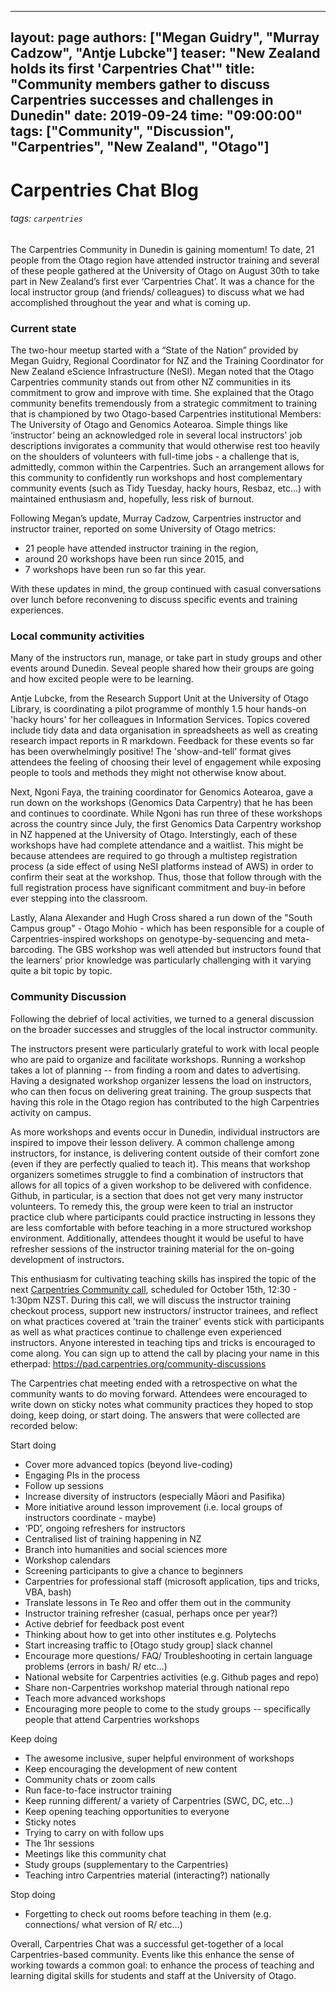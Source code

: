 
---
layout: page
authors: ["Megan Guidry", "Murray Cadzow", "Antje Lubcke"]
teaser: "New Zealand holds its first 'Carpentries Chat'"
title: "Community members gather to discuss Carpentries successes and challenges in Dunedin"
date: 2019-09-24
time: "09:00:00"
tags: ["Community", "Discussion", "Carpentries", "New Zealand", "Otago"]
---
# Carpentries Chat Blog

###### tags: `carpentries`

The Carpentries Community in Dunedin is gaining momentum! To date, 21 people from the Otago region have attended instructor training and several of these people gathered at the University of Otago on August 30th to take part in New Zealand’s first ever ‘Carpentries Chat’. It was a chance for the local instructor group (and friends/ colleagues) to discuss what we had accomplished throughout the year and what is coming up.

### Current state

The two-hour meetup started with a “State of the Nation” provided by Megan Guidry, Regional Coordinator for NZ and the Training Coordinator for New Zealand eScience Infrastructure (NeSI). Megan noted that the Otago Carpentries community stands out from other NZ communities in its commitment to grow and improve with time.  She explained that the Otago community benefits tremendously from a strategic commitment to training that is championed by two Otago-based Carpentries institutional Members: The University of Otago and Genomics Aotearoa. Simple things like ‘instructor’ being an acknowledged role in several local instructors' job descriptions invigorates a community that would otherwise rest too heavily on the shoulders of volunteers with full-time jobs - a challenge that is, admittedly, common within the Carpentries. Such an arrangement allows for this community to confidently run workshops and host complementary community events (such as Tidy Tuesday, hacky hours, Resbaz, etc…) with maintained enthusiasm and, hopefully, less risk of burnout.

Following Megan’s update, Murray Cadzow, Carpentries instructor and instructor trainer, reported on some University of Otago metrics:
- 21 people have attended instructor training in the region,
- around 20 workshops have been run since 2015, and
- 7 workshops have been run so far this year.

With these updates in mind, the group continued with casual conversations over lunch before reconvening to discuss specific events and training experiences.

### Local community activities

Many of the instructors run, manage, or take part in study groups and other events around Dunedin. Seveal people shared how their groups are going and how excited people were to be learning.

Antje Lubcke, from the Research Support Unit at the University of Otago Library, is coordinating a pilot programme of monthly 1.5 hour hands-on 'hacky hours' for her colleagues in Information Services. Topics covered include tidy data and data organisation in spreadsheets as well as creating research impact reports in R markdown. Feedback for these events so far has been overwhelmingly positive! The 'show-and-tell' format gives attendees the feeling of choosing their level of engagement while exposing people to tools and methods they might not otherwise know about.

Next, Ngoni Faya, the training coordinator for Genomics Aotearoa, gave a run down on the workshops (Genomics Data Carpentry) that he has been and continues to coordinate. While Ngoni has run three of these workshops across the country since July, the first Genomics Data Carpentry workshop in NZ happened at the University of Otago. Interstingly, each of these workshops have had complete attendance and a waitlist. This might be because attendees are required to go through a multistep registration process (a side effect of using NeSI platforms instead of AWS) in order to confirm their seat at the workshop. Thus, those that follow through with the full registration process have significant commitment and buy-in before ever stepping into the classroom.

Lastly, Alana Alexander and Hugh Cross shared a run down of the "South Campus group" - Otago Mohio - which has been responsible for a couple of Carpentries-inspired workshops on genotype-by-sequencing and meta-barcoding. The GBS workshop was well attended but instructors found that the learners' prior knowledge was particularly challenging with it varying quite a bit topic by topic.


### Community Discussion

Following the debrief of local activities, we turned to a general discussion on the broader successes and struggles of the local instructor community.

The instructors present were particularly grateful to work with local people who are paid to organize and facilitate workshops. Running a workshop takes a lot of planning -- from finding a room and dates to advertising. Having a designated workshop organizer lessens the load on instructors, who can then focus on delivering great training. The group suspects that having this role in the Otago region has contributed to the high Carpentries activity on campus.

As more workshops and events occur in Dunedin, individual instructors are inspired to impove their lesson delivery. A common challenge among instructors, for instance, is delivering content outside of their comfort zone (even if they are perfectly qualied to teach it). This means that workshop organizers sometimes struggle to find a combination of instructors that allows for all topics of a given workshop to be delivered with confidence. Github, in particular, is a section that does not get very many instructor volunteers.  To remedy this, the group were keen to trial an instructor practice club where participants could practice instructing in lessons they are less comfortable with before teaching in a more structured workshop environment. Additionally, attendees thought it would be useful to have refresher sessions of the instructor training material for the on-going development of instructors.

This enthusiasm for cultivating teaching skills has inspired the topic of the next [Carpentries Community call](https://www.nesi.org.nz/event/2019/10/nz-carpentries-community-call-3-reflecting-instructor-training), scheduled for October 15th, 12:30 - 1:30pm NZST. During this call, we will discuss the instructor training checkout process, support new instructors/ instructor trainees, and reflect on what practices covered at 'train the trainer' events stick with participants as well as what practices continue to challenge even experienced instructors. Anyone interested in teaching tips and tricks is encouraged to come along. You can sign up to attend the call by placing your name in this etherpad: https://pad.carpentries.org/community-discussions


The Carpentries chat meeting ended with a retrospective on what the community wants to do moving forward. Attendees were encouraged to write down on sticky notes what community practices they hoped to stop doing, keep doing, or start doing. The answers that were collected are recorded below:

Start doing
- Cover more advanced topics (beyond live-coding)
- Engaging PIs in the process
- Follow up sessions
- Increase diversity of instructors (especially Māori and Pasifika)
- More initiative around lesson improvement (i.e. local groups of instructors coordinate - maybe)
- ‘PD’, ongoing refreshers for instructors
- Centralised list of training happening in NZ
- Branch into humanities and social sciences more
- Workshop calendars
- Screening participants to give a chance to beginners
- Carpentries for professional staff (microsoft application, tips and tricks, VBA, bash)
- Translate lessons in Te Reo and offer them out in the community
- Instructor training refresher (casual, perhaps once per year?)
- Active debrief for feedback post event
- Thinking about how to get into other institutes e.g. Polytechs
- Start increasing traffic to [Otago study group] slack channel
- Encourage more questions/ FAQ/ Troubleshooting in certain language problems (errors in bash/ R/ etc…)
- National website for Carpentries activities (e.g. Github pages and repo)
- Share non-Carpentries workshop material through national repo
- Teach more advanced workshops
- Encouraging more people to come to the study groups -- specifically people that attend Carpentries workshops

Keep doing

* The awesome inclusive, super helpful environment of workshops
* Keep encouraging the development of new content
* Community chats or zoom calls
* Run face-to-face instructor training
* Keep running different/ a variety of Carpentries (SWC, DC, etc…)
* Keep opening teaching opportunities to everyone
* Sticky notes
* Trying to carry on with follow ups
* The 1hr sessions
* Meetings like this community chat
* Study groups (supplementary to the Carpentries)
* Teaching intro Carpentries material (interacting?) nationally

Stop doing

* Forgetting to check out rooms before teaching in them (e.g. connections/ what version of R/ etc…)


Overall, Carpentries Chat was a successful get-together of a local Carpentries-based community. Events like this enhance the sense of working towards a common goal: to enhance the process of teaching and learning digital skills for students and staff at the University of Otago.





